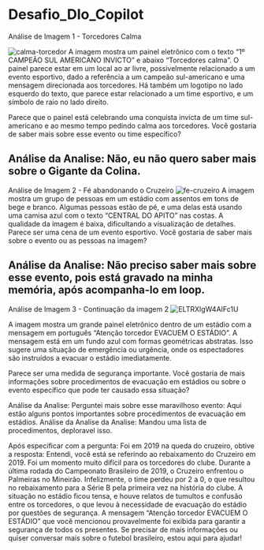 # Desafio_DIo_Copilot
Análise de Imagem 1 - Torcedores Calma

![calma-torcedor](https://github.com/user-attachments/assets/32fb5973-38e7-408a-a8e2-44f8b6464d8b)
A imagem mostra um painel eletrônico com o texto “1º CAMPEÃO SUL AMERICANO INVICTO” e abaixo “Torcedores calma”. O painel parece estar em um local ao ar livre, possivelmente relacionado a um evento esportivo, dado a referência a um campeão sul-americano e uma mensagem direcionada aos torcedores. Há também um logotipo no lado esquerdo do texto, que parece estar relacionado a um time esportivo, e um símbolo de raio no lado direito.

Parece que o painel está celebrando uma conquista invicta de um time sul-americano e ao mesmo tempo pedindo calma aos torcedores. Você gostaria de saber mais sobre esse evento ou time específico?

Análise da Analise: Não, eu não quero saber mais sobre o Gigante da Colina.
-----------------------
Análise de Imagem 2 - Fé abandonando o Cruzeiro
![fe-cruzeiro](https://github.com/user-attachments/assets/c9084c6f-378b-4137-a5ae-41d946bd88b7)
A imagem mostra um grupo de pessoas em um estádio com assentos em tons de bege e branco. Algumas pessoas estão de pé, e uma delas está usando uma camisa azul com o texto “CENTRAL DO APITO” nas costas. A qualidade da imagem é baixa, dificultando a visualização de detalhes. Parece ser uma cena de um evento esportivo. Você gostaria de saber mais sobre o evento ou as pessoas na imagem?

Análise da Analise: Não preciso saber mais sobre esse evento, pois está gravado na minha memória, após acompanha-lo em loop.
-----------------------
Análise de Imagem 3 - Continuação da imagem 2
![ELTRXlgW4AIFc1U](https://github.com/user-attachments/assets/35cb1513-3eee-4a69-a9e9-372056d147f8)

A imagem mostra um grande painel eletrônico dentro de um estádio com a mensagem em português “Atenção torcedor EVACUEM O ESTÁDIO”. A mensagem está em um fundo azul com formas geométricas abstratas. Isso sugere uma situação de emergência ou urgência, onde os espectadores são instruídos a evacuar o estádio imediatamente.

Parece ser uma medida de segurança importante. Você gostaria de mais informações sobre procedimentos de evacuação em estádios ou sobre o evento específico que pode ter causado essa situação?

Análise da Analise: Perguntei mais sobre esse maravilhoso evento:
Aqui estão alguns pontos importantes sobre procedimentos de evacuação em estádios.
Análise da Analise da Analise: Mandou uma lista de procedimentos, deploravel isso.

Após especificar com a pergunta: Foi em 2019 na queda do cruzeiro, obtive a resposta: 
Entendi, você está se referindo ao rebaixamento do Cruzeiro em 2019. Foi um momento muito difícil para os torcedores do clube. Durante a última rodada do Campeonato Brasileiro de 2019, o Cruzeiro enfrentou o Palmeiras no Mineirão. Infelizmente, o time perdeu por 2 a 0, o que resultou no rebaixamento para a Série B pela primeira vez na história do clube.
A situação no estádio ficou tensa, e houve relatos de tumultos e confusão entre os torcedores, o que levou à necessidade de evacuação do estádio por questões de segurança. A mensagem “Atenção torcedor EVACUEM O ESTÁDIO” que você mencionou provavelmente foi exibida para garantir a segurança de todos os presentes.
Se precisar de mais informações ou quiser conversar mais sobre o futebol brasileiro, estou aqui para ajudar!

 
